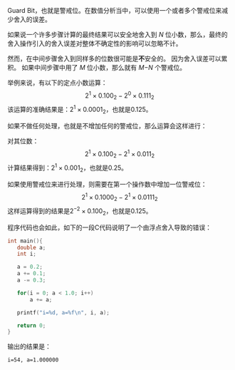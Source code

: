 Guard Bit，也就是警戒位。在数值分析当中，可以使用一个或者多个警戒位来减少舍入的误差。

如果说一个许多步骤计算的最终结果可以安全地舍入到 *N* 位小数，那么，最终的舍入操作引入的舍入误差对整体不确定性的影响可以忽略不计。

然而，在中间步骤舍入到同样多的位数很可能是**不**安全的。 因为舍入误差可以累积。 如果中间步骤中用了 *M* 位小数，那么就有 *M−N* 个警戒位。

举例来说，有以下的定点小数运算：
$$
2^1 \times 0.100_2 - 2^0 \times 0.111_2
$$
该运算的准确结果是：$2^1 \times 0.0001_2$，也就是0.125。

如果不做任何处理，也就是不增加任何的警戒位，那么运算会这样进行：

对其位数：
$$
2^1 \times 0.100_2 - 2^1 \times 0.011_2
$$
计算结果得到：$2^1 \times 0.001_2$，也就是0.25。

如果使用警戒位来进行处理，则需要在第一个操作数中增加一位警戒位：
$$
2^1 \times 0.1000_2 - 2^1 \times 0.0111_2
$$
这样运算得到的结果是$2^{-2} \times 0.100_2$，也就是0.125。

程序代码也会如此，如下的一段C代码说明了一个由浮点舍入导致的错误：

```C
int main(){
   double a;
   int i;

   a = 0.2; 
   a += 0.1; 
   a -= 0.3;

   for(i = 0; a < 1.0; i++) 
       a += a;

   printf("i=%d, a=%f\n", i, a);

   return 0;
}
```

输出的结果是：

```
i=54, a=1.000000
```







